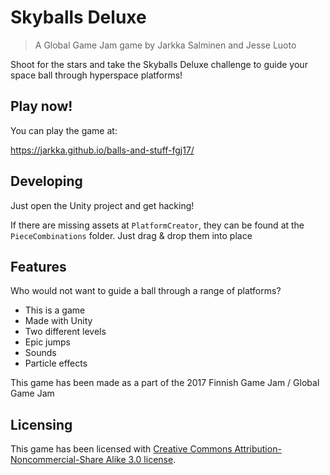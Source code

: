 # Skyballs Deluxe
> A Global Game Jam game by Jarkka Salminen and Jesse Luoto

Shoot for the stars and take the Skyballs Deluxe challenge to guide your space
ball through hyperspace platforms!

## Play now!

You can play the game at:

https://jarkka.github.io/balls-and-stuff-fgj17/

## Developing

Just open the Unity project and get hacking!

If there are missing assets at `PlatformCreator`, they can be found at the
`PieceCombinations` folder. Just drag & drop them into place

## Features

Who would not want to guide a ball through a range of platforms?
* This is a game
* Made with Unity
* Two different levels
* Epic jumps
* Sounds
* Particle effects

This game has been made as a part of the 2017 Finnish Game Jam / Global Game Jam

## Licensing

This game has been licensed with [Creative Commons Attribution-Noncommercial-Share Alike 3.0 license](https://creativecommons.org/licenses/by-nc-sa/3.0/).
